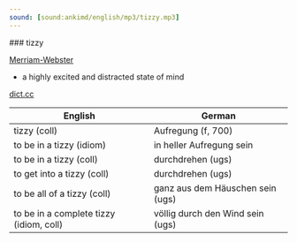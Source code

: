 ```yaml
---
sound: [sound:ankimd/english/mp3/tizzy.mp3]
---
```


\### tizzy

[Merriam-Webster](https://www.merriam-webster.com/dictionary/tizzy)

- a highly excited and distracted state of mind

[dict.cc](https://www.dict.cc/tizzy)

| English        | German       |
| -------------- | ------------ |
| tizzy (coll) | Aufregung (f, 700) |
| to be in a tizzy (idiom) | in heller Aufregung sein |
| to be in a tizzy (coll) | durchdrehen (ugs) |
| to get into a tizzy (coll) | durchdrehen (ugs) |
| to be all of a tizzy (coll) | ganz aus dem Häuschen sein (ugs) |
| to be in a complete tizzy (idiom, coll) | völlig durch den Wind sein (ugs) |
